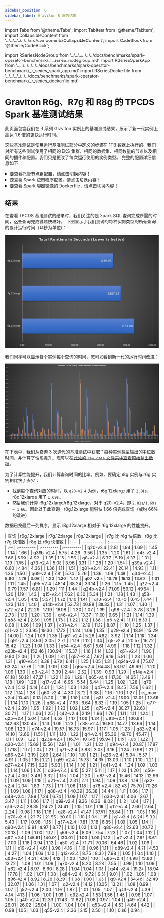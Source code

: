 ```yaml
---
sidebar_position: 6
sidebar_label: Graviton R 系列结果
---
```

import Tabs from '@theme/Tabs';
import TabItem from '@theme/TabItem';
import CollapsibleContent from '../../../../../../src/components/CollapsibleContent';
import CodeBlock from '@theme/CodeBlock';

import RSeriesNodeGroup from '../../../../../../docs/benchmarks/spark-operator-benchmark/_r_series_nodegroup.md'
import RSeriesSparkApp from '../../../../../../docs/benchmarks/spark-operator-benchmark/_r_series_spark_app.md'
import RSeriesDockerfile from '../../../../../../docs/benchmarks/spark-operator-benchmark/_r_series_dockerfile.md'

# Graviton R6g、R7g 和 R8g 的 TPCDS Spark 基准测试结果
此页面包含我们在 R 系列 Graviton 实例上的基准测试结果，展示了新一代实例上高达 1.6 倍的更快运行时间。

这些基准测试是使用[运行基准测试](./running-the-benchmark.md)部分中定义的步骤在 1TB 数据上执行的。我们对所有这些测试使用了相同的 EKS 集群、相同的数据集、相同数量的节点以及相同的插件和配置。我们只是更改了每次运行使用的实例类型。
完整的配置详细信息如下：

<details>
<summary> 要查看托管节点组配置，请点击切换内容！</summary>

<RSeriesNodeGroup />

</details>

<details>
<summary> 要查看 Spark 应用程序配置，请点击切换内容！</summary>

<RSeriesSparkApp />

</details>

<details>
<summary> 要查看 Spark 容器镜像的 Dockerfile，请点击切换内容！</summary>

<RSeriesDockerfile />

</details>

## 结果
在查看 TPCDS 基准测试的结果时，我们关注的是 Spark SQL 查询完成所需的时间，这些查询完成得越快越好。
下图显示了我们测试的每种实例类型的所有查询的累计运行时间（以秒为单位）：

[![每种实例类型基准测试的总运行时间](../../../../../../docs/benchmarks/spark-operator-benchmark/img/r-series-total-runtime.png)](https://github.com/awslabs/data-on-eks/blob/main/website/docs/benchmarks/spark-operator-benchmark/img/r-series-total-runtime.png)

我们同样可以显示每个实例每个查询的时间，您可以看到新一代的运行时间改进：

[![每种实例类型基准测试的总运行时间](../../../../../../docs/benchmarks/spark-operator-benchmark/img/r-series-per-query.png)](https://github.com/awslabs/data-on-eks/blob/main/website/docs/benchmarks/spark-operator-benchmark/img/r-series-per-query.png)

在下表中，我们从查询 3 次迭代的基准测试中获取了每种实例类型输出的中位数时间，并计算了性能提升。您可以在[此处的 `raw_data` 文件夹中查看原始输出数据](https://github.com/awslabs/data-on-eks/blob/main/website/docs/benchmarks/spark-operator-benchmark/raw_data)。

为了计算性能提升，我们计算查询时间的比率。例如，要确定 r8g 实例与 r6g 实例相比快了多少：
- 找到每个查询对应的时间，以 `q20-v2.4` 为例，r6g.12xlarge 用了 `2.81s`，r8g.12xlarge 用了 `1.69s`。
- 然后我们计算 r6g.12xlarge/r8g.12xlarge，对于 q20-v2.4，即 `2.81s/1.69s = 1.66`。因此对于此查询，r8g.12xlarge 能够快 1.66 倍完成查询（或约 66% 的改进）

数据已按最后一列排序，显示 r8g.12xlarge 相对于 r6g.12xlarge 的性能提升。
<div class="benchmark-results">
| 查询 | r6g.12xlarge | r7g.12xlarge | r8g.12xlarge |  | r7g 比 r6g 快倍数  | r8g 比 r7g 快倍数 | r8g 比 r6g 快倍数 |
| :---  | :----------- | :----------- | :----------- | :-- | :--------- | :--------- | :--------- |
| q20-v2.4 | 2.81 | 1.94 | 1.69 |  | 1.45 | 1.14 | 1.66 |
| q39b-v2.4 | 5.75 | 4.26 | 3.56 |  | 1.35 | 1.20 | 1.61 |
| q45-v2.4 | 7.66 | 5.69 | 4.92 |  | 1.35 | 1.15 | 1.56 |
| q8-v2.4 | 6.77 | 5.19 | 4.37 |  | 1.31 | 1.19 | 1.55 |
| q73-v2.4 | 5.08 | 3.96 | 3.31 |  | 1.28 | 1.20 | 1.54 |
| q39a-v2.4 | 6.60 | 4.84 | 4.36 |  | 1.36 | 1.11 | 1.51 |
| q81-v2.4 | 22.41 | 20.14 | 14.93 |  | 1.11 | 1.35 | 1.50 |
| q69-v2.4 | 7.81 | 5.74 | 5.26 |  | 1.36 | 1.09 | 1.48 |
| q34-v2.4 | 5.80 | 4.76 | 3.96 |  | 1.22 | 1.20 | 1.47 |
| q97-v2.4 | 19.76 | 15.13 | 13.60 |  | 1.31 | 1.11 | 1.45 |
| q95-v2.4 | 48.14 | 38.24 | 33.14 |  | 1.26 | 1.15 | 1.45 |
| q22-v2.4 | 9.79 | 7.57 | 6.81 |  | 1.29 | 1.11 | 1.44 |
| q24b-v2.4 | 71.09 | 59.12 | 49.64 |  | 1.20 | 1.19 | 1.43 |
| q15-v2.4 | 7.62 | 6.30 | 5.34 |  | 1.21 | 1.18 | 1.43 |
| q58-v2.4 | 5.05 | 4.12 | 3.57 |  | 1.22 | 1.16 | 1.41 |
| q18-v2.4 | 10.43 | 8.45 | 7.44 |  | 1.23 | 1.14 | 1.40 |
| q14b-v2.4 | 53.73 | 40.88 | 38.33 |  | 1.31 | 1.07 | 1.40 |
| q72-v2.4 | 22.29 | 17.19 | 16.08 |  | 1.30 | 1.07 | 1.39 |
| q98-v2.4 | 3.78 | 3.26 | 2.73 |  | 1.16 | 1.20 | 1.39 |
| q46-v2.4 | 13.37 | 11.00 | 9.65 |  | 1.21 | 1.14 | 1.39 |
| q83-v2.4 | 2.39 | 1.95 | 1.73 |  | 1.22 | 1.12 | 1.38 |
| q6-v2.4 | 11.11 | 8.83 | 8.08 |  | 1.26 | 1.09 | 1.37 |
| q31-v2.4 | 12.19 | 11.12 | 8.87 |  | 1.10 | 1.25 | 1.37 |
| q11-v2.4 | 23.95 | 19.30 | 17.72 |  | 1.24 | 1.09 | 1.35 |
| q29-v2.4 | 18.91 | 15.29 | 14.00 |  | 1.24 | 1.09 | 1.35 |
| q61-v2.4 | 5.26 | 4.62 | 3.92 |  | 1.14 | 1.18 | 1.34 |
| q91-v2.4 | 3.63 | 3.05 | 2.71 |  | 1.19 | 1.12 | 1.34 |
| q5-v2.4 | 20.57 | 16.72 | 15.42 |  | 1.23 | 1.08 | 1.33 |
| q54-v2.4 | 6.61 | 5.61 | 4.99 |  | 1.18 | 1.12 | 1.32 |
| q23b-v2.4 | 152.46 | 130.94 | 115.37 |  | 1.16 | 1.14 | 1.32 |
| q51-v2.4 | 11.90 | 9.90 | 9.06 |  | 1.20 | 1.09 | 1.31 |
| q57-v2.4 | 7.62 | 6.19 | 5.81 |  | 1.23 | 1.06 | 1.31 |
| q10-v2.4 | 8.38 | 6.70 | 6.41 |  | 1.25 | 1.05 | 1.31 |
| q24a-v2.4 | 75.07 | 63.24 | 57.78 |  | 1.19 | 1.09 | 1.30 |
| q64-v2.4 | 64.48 | 53.92 | 49.69 |  | 1.20 | 1.09 | 1.30 |
| q3-v2.4 | 3.39 | 2.44 | 2.62 |  | 1.39 | 0.93 | 1.29 |
| q14a-v2.4 | 61.18 | 50.12 | 47.37 |  | 1.22 | 1.06 | 1.29 |
| q65-v2.4 | 17.30 | 14.65 | 13.49 |  | 1.18 | 1.09 | 1.28 |
| q17-v2.4 | 6.95 | 5.54 | 5.44 |  | 1.25 | 1.02 | 1.28 |
| q79-v2.4 | 5.12 | 4.14 | 4.01 |  | 1.24 | 1.03 | 1.28 |
| q47-v2.4 | 8.45 | 7.56 | 6.62 |  | 1.12 | 1.14 | 1.28 |
| q60-v2.4 | 4.30 | 3.72 | 3.38 |  | 1.16 | 1.10 | 1.27 |
| ss_max-v2.4 | 10.48 | 9.13 | 8.29 |  | 1.15 | 1.10 | 1.26 |
| q35-v2.4 | 15.90 | 13.96 | 12.65 |  | 1.14 | 1.10 | 1.26 |
| q68-v2.4 | 7.93 | 6.64 | 6.32 |  | 1.19 | 1.05 | 1.25 |
| q77-v2.4 | 2.39 | 1.95 | 1.92 |  | 1.23 | 1.02 | 1.25 |
| q75-v2.4 | 38.27 | 32.63 | 30.71 |  | 1.17 | 1.06 | 1.25 |
| q42-v2.4 | 2.19 | 1.96 | 1.76 |  | 1.11 | 1.11 | 1.24 |
| q25-v2.4 | 5.64 | 4.84 | 4.55 |  | 1.17 | 1.06 | 1.24 |
| q93-v2.4 | 160.84 | 142.63 | 130.45 |  | 1.13 | 1.09 | 1.23 |
| q38-v2.4 | 16.80 | 14.77 | 13.66 |  | 1.14 | 1.08 | 1.23 |
| q74-v2.4 | 19.57 | 16.73 | 15.97 |  | 1.17 | 1.05 | 1.23 |
| q82-v2.4 | 14.10 | 12.66 | 11.55 |  | 1.11 | 1.10 | 1.22 |
| q4-v2.4 | 55.36 | 49.70 | 45.47 |  | 1.11 | 1.09 | 1.22 |
| q23a-v2.4 | 116.74 | 101.45 | 95.94 |  | 1.15 | 1.06 | 1.22 |
| q30-v2.4 | 15.69 | 15.56 | 12.91 |  | 1.01 | 1.21 | 1.22 |
| q94-v2.4 | 20.87 | 17.87 | 17.18 |  | 1.17 | 1.04 | 1.21 |
| q71-v2.4 | 3.83 | 3.08 | 3.16 |  | 1.24 | 0.98 | 1.21 |
| q86-v2.4 | 3.19 | 2.89 | 2.64 |  | 1.10 | 1.10 | 1.21 |
| q26-v2.4 | 5.94 | 5.67 | 4.91 |  | 1.05 | 1.15 | 1.21 |
| q59-v2.4 | 15.73 | 14.35 | 13.03 |  | 1.10 | 1.10 | 1.21 |
| q27-v2.4 | 7.15 | 6.26 | 5.93 |  | 1.14 | 1.06 | 1.21 |
| q41-v2.4 | 1.24 | 1.09 | 1.03 |  | 1.14 | 1.06 | 1.20 |
| q36-v2.4 | 6.15 | 5.27 | 5.11 |  | 1.17 | 1.03 | 1.20 |
| q56-v2.4 | 4.00 | 3.46 | 3.32 |  | 1.15 | 1.04 | 1.20 |
| q87-v2.4 | 15.46 | 14.13 | 12.96 |  | 1.09 | 1.09 | 1.19 |
| q21-v2.4 | 2.31 | 2.11 | 1.94 |  | 1.09 | 1.08 | 1.19 |
| q32-v2.4 | 2.04 | 1.83 | 1.73 |  | 1.11 | 1.06 | 1.18 |
| q78-v2.4 | 82.43 | 75.70 | 70.26 |  | 1.09 | 1.08 | 1.17 |
| q88-v2.4 | 40.39 | 36.38 | 34.44 |  | 1.11 | 1.06 | 1.17 |
| q48-v2.4 | 7.89 | 7.24 | 6.74 |  | 1.09 | 1.07 | 1.17 |
| q33-v2.4 | 4.06 | 3.67 | 3.47 |  | 1.11 | 1.06 | 1.17 |
| q99-v2.4 | 9.36 | 8.36 | 8.02 |  | 1.12 | 1.04 | 1.17 |
| q16-v2.4 | 28.35 | 24.72 | 24.41 |  | 1.15 | 1.01 | 1.16 |
| q12-v2.4 | 2.60 | 2.64 | 2.24 |  | 0.98 | 1.18 | 1.16 |
| q28-v2.4 | 41.47 | 37.51 | 35.84 |  | 1.11 | 1.05 | 1.16 |
| q76-v2.4 | 23.72 | 21.55 | 20.66 |  | 1.10 | 1.04 | 1.15 |
| q1-v2.4 | 6.24 | 5.33 | 5.43 |  | 1.17 | 0.98 | 1.15 |
| q37-v2.4 | 7.81 | 7.18 | 6.85 |  | 1.09 | 1.05 | 1.14 |
| q90-v2.4 | 9.91 | 8.97 | 8.77 |  | 1.10 | 1.02 | 1.13 |
| q80-v2.4 | 22.63 | 20.72 | 20.13 |  | 1.09 | 1.03 | 1.12 |
| q66-v2.4 | 8.09 | 7.54 | 7.23 |  | 1.07 | 1.04 | 1.12 |
| q67-v2.4 | 145.51 | 140.91 | 130.01 |  | 1.03 | 1.08 | 1.12 |
| q7-v2.4 | 7.82 | 6.61 | 7.00 |  | 1.18 | 0.94 | 1.12 |
| q50-v2.4 | 71.71 | 70.06 | 64.46 |  | 1.02 | 1.09 | 1.11 |
| q19-v2.4 | 4.61 | 3.98 | 4.16 |  | 1.16 | 0.96 | 1.11 |
| q89-v2.4 | 4.71 | 4.53 | 4.27 |  | 1.04 | 1.06 | 1.10 |
| q13-v2.4 | 8.75 | 8.30 | 7.98 |  | 1.05 | 1.04 | 1.10 |
| q63-v2.4 | 4.51 | 4.36 | 4.12 |  | 1.03 | 1.06 | 1.10 |
| q85-v2.4 | 14.98 | 13.86 | 13.72 |  | 1.08 | 1.01 | 1.09 |
| q70-v2.4 | 8.20 | 8.28 | 7.55 |  | 0.99 | 1.10 | 1.09 |
| q62-v2.4 | 8.97 | 8.60 | 8.28 |  | 1.04 | 1.04 | 1.08 |
| q44-v2.4 | 19.24 | 18.94 | 17.78 |  | 1.02 | 1.07 | 1.08 |
| q84-v2.4 | 9.72 | 9.51 | 9.01 |  | 1.02 | 1.05 | 1.08 |
| q96-v2.4 | 8.92 | 8.26 | 8.29 |  | 1.08 | 1.00 | 1.08 |
| q9-v2.4 | 34.46 | 32.49 | 32.07 |  | 1.06 | 1.01 | 1.07 |
| q2-v2.4 | 14.12 | 13.05 | 13.21 |  | 1.08 | 0.99 | 1.07 |
| q52-v2.4 | 2.00 | 1.97 | 1.87 |  | 1.01 | 1.05 | 1.07 |
| q43-v2.4 | 4.39 | 4.14 | 4.13 |  | 1.06 | 1.00 | 1.06 |
| q92-v2.4 | 1.53 | 1.56 | 1.46 |  | 0.98 | 1.07 | 1.05 |
| q40-v2.4 | 12.33 | 11.43 | 11.82 |  | 1.08 | 0.97 | 1.04 |
| q49-v2.4 | 26.01 | 26.02 | 25.04 |  | 1.00 | 1.04 | 1.04 |
| q53-v2.4 | 4.53 | 4.64 | 4.42 |  | 0.98 | 1.05 | 1.03 |
| q55-v2.4 | 2.36 | 2.15 | 2.50 |  | 1.10 | 0.86 | 0.94 |

</div>
